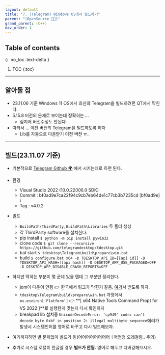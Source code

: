```yaml
---
layout: default
title: "7. (Telegram) Windows OS에서 빌드하기"
parent: "(OpenSource 👨‍💻)"
grand_parent: (C++)
nav_order: 1
---
```


## Table of contents
{: .no_toc .text-delta }

1. TOC
{:toc}

---

## 알아둘 점

* 23.11.06 기준 Windows 11 OS에서 최신의 Telegram을 빌드하려면 QT에서 막힌다.
* 5.15.8 버전의 문제로 보이는데 정확히는 ...
    * 심지어 버전수정도 안된다.
* 따라서 ... 이전 버전의 Telegram을 빌드하도록 하자
    * Lib를 자동으로 다운받기 이전 버전 ㅠ..

---

## 빌드(23.11.07 기준)

* 기본적으로 [Telegram Github 🌍](https://github.com/telegramdesktop/tdesktop/blob/dev/docs/building-win-x64.md) 에서 시키는데로 하면 된다.

* 환경
	* Visual Studio 2022 (10.0.22000.0 SDK)
	* Commit : bf0ad9e7ca22f94c9cb7eb64de1c77cb3b7235cd [bf0ad9e] / 
	* Tag : v4.0.2
* 빌드
	* `BuildPath\ThirdParty`, `BuildPath\Libraries` 두 폴더 생성
	* 각 ThirdParty software를 설치한다.
	* pip install `$ python -m pip install pywin32`
	* clone code `$ git clone --recursive https://github.com/telegramdesktop/tdesktop.git`
	* bat start `$ tdesktop\Telegram\build\prepare\win.bat`
	* build `$ configure.bat x64 -D TDESKTOP_API_ID=[[api id]] -D TDESKTOP_API_HASH=[[api hash]] -D DESKTOP_APP_USE_PACKAGED=OFF -D DESKTOP_APP_DISABLE_CRASH_REPORTS=OFF`

* 하지만 막히는 부분이 몇 군데 있을 텐데 그 부분만 정리한다.
    * jom이 다운이 안됨 👉 한국에서 링크가 막힌거 같음. [여기](https://download.qt.io/official_releases/jom/jom.zip.mirrorlist)서 받도록 하자.
    * `tdesktop\Telegram\build\prepare\win.bat` 과정에서 `os.environ['Platform']` 👉 **[ x64 Native Tools Command Propt for VS 2022 ]**로 실행한게 맞는지 다시 확인하자
    * breakpad lib 설치중 `UnicodeDecodeError: 'cp949' codec can't decode byte 0xbf in position 2: illegal multibyte sequence`에러가 발생시 시스템언어를 영어로 바꾸고 다시 빌드해보자.

* 여기까지하면 별 문제없이 빌드가 됨(어어어어어어어어ㅓ어엄청 오래걸림.. 주의)
* 추가로 시스템 로캘이 한글일 경우 **빌드가 안됨.** 영어로 해두고 디버깅해보시오.